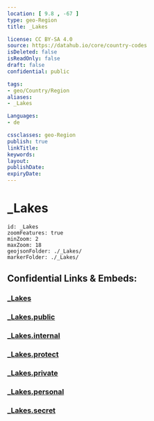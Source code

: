 ```yaml
---
location: [ 9.8 , -67 ] 
type: geo-Region
title: _Lakes

license: CC BY-SA 4.0
source: https://datahub.io/core/country-codes
isDeleted: false
isReadOnly: false
draft: false
confidential: public

tags:
- geo/Country/Region
aliases:
- _Lakes

Languages:
- de

cssclasses: geo-Region
publish: true
linkTitle: 
keywords: 
layout: 
publishDate: 
expiryDate: 
---
```


# _Lakes

```leaflet
id: _Lakes
zoomFeatures: true 
minZoom: 2 
maxZoom: 18
geojsonFolder: ./_Lakes/
markerFolder: ./_Lakes/
```


## Confidential Links & Embeds: 

### [_Lakes](/_Standards/Earth/Continent/America~South/Venezuela/States~Venezuela/Aragua/_Lakes.md) 

### [_Lakes.public](/_public/Earth/Continent/America~South/Venezuela/States~Venezuela/Aragua/_Lakes.public.md) 

### [_Lakes.internal](/_internal/Earth/Continent/America~South/Venezuela/States~Venezuela/Aragua/_Lakes.internal.md) 

### [_Lakes.protect](/_protect/Earth/Continent/America~South/Venezuela/States~Venezuela/Aragua/_Lakes.protect.md) 

### [_Lakes.private](/_private/Earth/Continent/America~South/Venezuela/States~Venezuela/Aragua/_Lakes.private.md) 

### [_Lakes.personal](/_personal/Earth/Continent/America~South/Venezuela/States~Venezuela/Aragua/_Lakes.personal.md) 

### [_Lakes.secret](/_secret/Earth/Continent/America~South/Venezuela/States~Venezuela/Aragua/_Lakes.secret.md)

